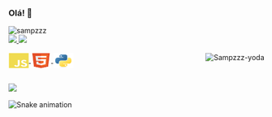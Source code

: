 ### Olá! 👋

<div>
    <img src="https://komarev.com/ghpvc/?username=sampzzz&color=green" alt="sampzzz" /> 
</div>

<div>
  <a href="https://github.com/sampzzz">
  <img height="180em" src="https://github-readme-stats.vercel.app/api?username=sampzzz&show_icons=true&theme=dark&include_all_commits=true&count_private=true"/>
  <img height="180em" src="https://github-readme-stats.vercel.app/api/top-langs/?username=sampzzz&layout=compact&langs_count=7&theme=dark"/>
</div>
  
<div style="display: inline_block"><br>
  <img align="center" alt="Sampzzz-Js" height="30" width="40" src="https://raw.githubusercontent.com/devicons/devicon/master/icons/javascript/javascript-plain.svg">
  <img align="center" alt="Sampzzz-HTML" height="30" width="40" src="https://raw.githubusercontent.com/devicons/devicon/master/icons/html5/html5-original.svg">
  <img align="center" alt="Sampzzz-Python" height="30" width="40" src="https://raw.githubusercontent.com/devicons/devicon/master/icons/python/python-original.svg">
  <img align="right" alt="Sampzzz-yoda" src="https://cdn.discordapp.com/attachments/795358919417397249/825430589581688872/hi.gif">
</div>

##
<div> 
  <a href="https://www.linkedin.com/in/lucas-antoniaci-90b78814b/" target="_blank"><img src="https://img.shields.io/badge/-LinkedIn-%230077B5?style=for-the-badge&logo=linkedin&logoColor=white" target="_blank"></a>  
</div>
  
![Snake animation](https://github.com/sampzzz/sampzzz/blob/output/github-contribution-grid-snake.svg)

<!--
**sampzzz/sampzzz** is a ✨ _special_ ✨ repository because its `README.md` (this file) appears on your GitHub profile.

Here are some ideas to get you started:

- 🔭 I’m currently working with...
- 🌱 I’m currently learning ...
- 👯 I’m looking to collaborate on ...
- 🤔 I’m looking for help with ...
- 💬 Ask me about ...
- 📫 How to reach me: ...
- 😄 Pronouns: ...
- ⚡ Fun fact: ...
-->

